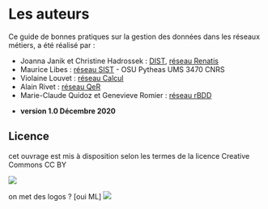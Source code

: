 # Les auteurs

Ce guide de bonnes pratiques sur la gestion des données dans les réseaux métiers, a été réalisé par  :

* Joanna Janik et Christine Hadrossek : [DIST](https://www.cnrs.fr/fr/personne/direction-information-scientifique-et-technique),  [réseau Renatis](http://renatis.cnrs.fr/)
* Maurice Libes : [réseau SIST](http://sist.cnrs.fr) - OSU Pytheas UMS 3470 CNRS
* Violaine Louvet : [réseau Calcul](https://calcul.math.cnrs.fr/)
* Alain Rivet : [réseau QeR](http://qualite-en-recherche.cnrs.fr/)
* Marie-Claude Quidoz et Genevieve Romier : [réseau rBDD](http://rbdd.cnrs.fr/)

- **version 1.0 Décembre 2020**

## Licence 

cet ouvrage est mis à disposition selon les termes de la licence Creative Commons CC BY

[![](https://licensebuttons.net/l/by/3.0/fr/88x31.png)](https://creativecommons.org/licenses/by/3.0/fr/)

on met des logos ?
[oui ML]
<img src="https://sist.cnrs.fr/news/le-reseau-sist-aux-journees-de-laei-a-lille/@@images/f92df781-3127-402d-855f-b0dd62f0d05f.jpeg">